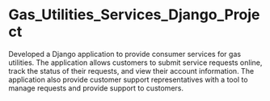 # Gas_Utilities_Services_Django_Project
Developed a Django application to provide consumer services for gas utilities. The application allows customers to submit service requests online, track the status of their requests, and view their account information. The application also provide customer support representatives with a tool to manage requests and provide support to customers.
